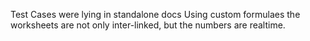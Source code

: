 Test Cases were lying in standalone docs
Using custom formulaes the worksheets are not only inter-linked, but the numbers are realtime.

